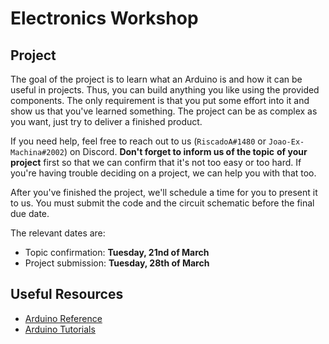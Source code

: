 # Electronics Workshop

## Project

The goal of the project is to learn what an Arduino is and how it can be useful
in projects. Thus, you can build anything you like using the provided
components. The only requirement is that you put some effort into it and show
us that you've learned something. The project can be as complex as you want,
just try to deliver a finished product.

If you need help, feel free to reach out to us (`RiscadoA#1480` or
`Joao-Ex-Machina#2002`) on Discord. **Don't forget to inform us of the topic**
**of your project** first so that we can confirm that it's not too easy or too
hard. If you're having trouble deciding on a project, we can help you with
that too.

After you've finished the project, we'll schedule a time for you to present it
to us. You must submit the code and the circuit schematic before the final due
date.

The relevant dates are:
- Topic confirmation: **Tuesday, 21nd of March**
- Project submission: **Tuesday, 28th of March** 

## Useful Resources

- [Arduino Reference](https://www.arduino.cc/reference/en/)
- [Arduino Tutorials](https://www.arduino.cc/en/Tutorial/HomePage)

